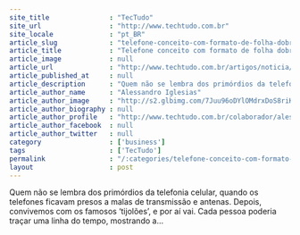 ```yaml
---
site_title               : "TecTudo"
site_url                 : "http://www.techtudo.com.br"
site_locale              : "pt_BR"
article_slug             : "telefone-conceito-com-formato-de-folha-dobrada-e-apresentado-em-milao"
article_title            : "Telefone conceito com formato de folha dobrada é apresentado em Milão"
article_image            : null
article_url              : "http://www.techtudo.com.br/artigos/noticia/2011/04/telefone-conceito-com-formato-de-folha-dobrada-e-apresentado-em-milao.html"
article_published_at     : null
article_description      : "Quem não se lembra dos primórdios da telefonia celular, quando os telefones ficavam presos a malas de transmissão e antenas. Depois, convivemos com os famosos ‘tijolões’, e por aí vai. Cada pessoa poderia traçar uma linha do tempo, mostrando a..."
article_author_name      : "Alessandro Iglesias"
article_author_image     : "http://s2.glbimg.com/7Juu96oDYlOMdrxDoS8riK50z0Q=/30x30/s2.glbimg.com/vgtxeI8BynB8kzJ98f3NC1EpHFY=/0x0:140x140/75x75/s.glbimg.com/po/tt2/f/original/2013/01/23/alessandro-iglesias-2.jpg"
article_author_biography : null
article_author_profile   : "http://www.techtudo.com.br/colaborador/alessandro-iglesias.html"
article_author_facebook  : null
article_author_twitter   : null
category                 : ['business']
tags                     : ['TecTudo']
permalink                : "/:categories/telefone-conceito-com-formato-de-folha-dobrada-e-apresentado-em-milao/"
layout                   : post
---
```


Quem não se lembra dos primórdios da telefonia celular, quando os telefones ficavam presos a malas de transmissão e antenas. Depois, convivemos com os famosos ‘tijolões’, e por aí vai. Cada pessoa poderia traçar uma linha do tempo, mostrando a...
